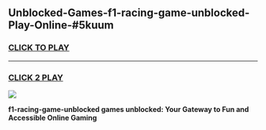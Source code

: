 
## Unblocked-Games-f1-racing-game-unblocked-Play-Online-#5kuum
<h3>
<a href="https://premium.freeplayer.one?title=f1-racing-game-unblocked&ref=27F">CLICK TO PLAY</a></h3>
<hr>

<h3>
<a href="https://premium.freeplayer.one?title=f1-racing-game-unblocked&ref=27F">CLICK 2 PLAY</a>
  
</h3>

<a href="https://premium.freeplayer.one?title=f1-racing-game-unblocked&ref=27F"><img src="https://clearcache.store/games.png"></a>


**f1-racing-game-unblocked games unblocked: Your Gateway to Fun and Accessible Online Gaming**
